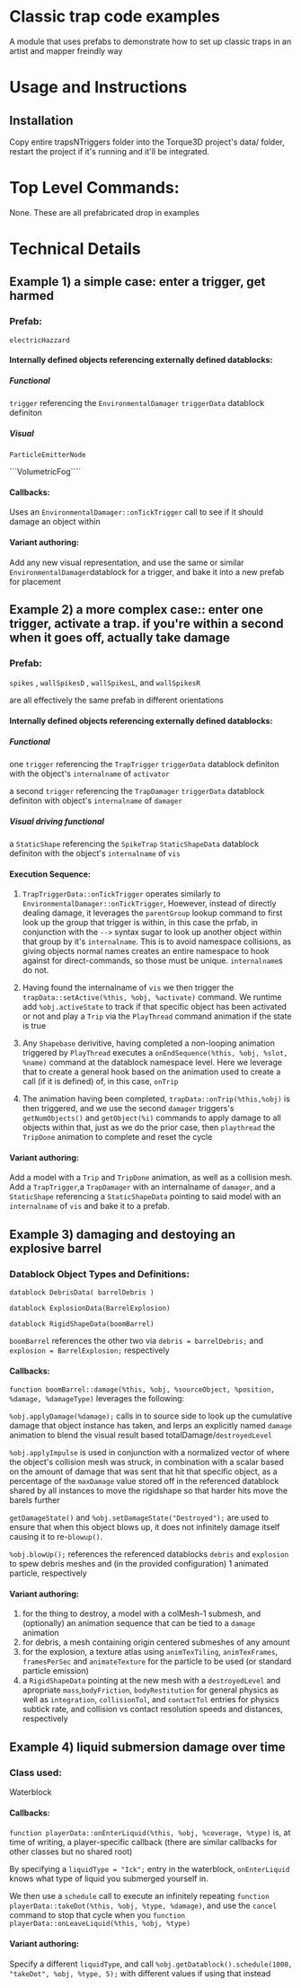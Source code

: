 # Classic trap code examples
A module that uses prefabs to demonstrate how to set up classic traps in an artist and mapper freindly way

# Usage and Instructions
## Installation
Copy entire trapsNTriggers folder into the Torque3D project's data/ folder, restart the project if it's running and it'll be integrated.

# Top Level Commands:
None. These are all prefabricated drop in examples

# Technical Details
## Example 1) a simple case: enter a trigger, get harmed
### Prefab: 
```electricHazzard```
#### Internally defined objects referencing externally defined datablocks:
##### Functional
```trigger``` referencing the ```EnvironmentalDamager``` ```triggerData``` datablock definiton
#####  Visual
```ParticleEmitterNode```

```VolumetricFog````
#### Callbacks: 
Uses an ```EnvironmentalDamager::onTickTrigger``` call to see if it should damage an object within 
#### Variant authoring:
Add any new visual representation, and use the same or similar ```EnvironmentalDamager```datablock for a trigger, and bake it into a new prefab for placement

## Example 2) a more complex case:: enter one trigger, activate a trap. if you're within a second when it goes off, actually take damage
### Prefab: 
```spikes``` , ```wallSpikesD``` , ```wallSpikesL```, and ```wallSpikesR```

are all effectively the same prefab in different orientations
#### Internally defined objects referencing externally defined datablocks:
##### Functional
one ```trigger``` referencing the ```TrapTrigger``` ```triggerData``` datablock definiton with the object's ```internalname``` of ```activator```

a second ```trigger``` referencing the ```TrapDamager``` ```triggerData``` datablock definiton with object's ```internalname``` of ```damager```
#####  Visual *driving* functional
a ```StaticShape``` referencing the ```SpikeTrap``` ```StaticShapeData``` datablock definiton with the object's ```internalname``` of ```vis```
#### Execution Sequence: 
1) ```TrapTriggerData::onTickTrigger``` operates similarly to ```EnvironmentalDamager::onTickTrigger```, 
Hoewever, instead of directly dealing damage, it leverages the ```parentGroup``` lookup command to first look up the group that trigger is within, in this case the prfab,
in conjunction with the ```-->``` syntax sugar to look up another object within that group by it's ```internalname```.
This is to avoid namespace collisions, as giving objects normal names creates an entire namespace to hook against for direct-commands, so those must be unique. ```internalname```s do not.

2) Having found the internalname of ```vis``` we then trigger the ```trapData::setActive(%this, %obj, %activate)``` command. We runtime add ```%obj.activeState``` to track if that specific object has been activated or not and play a ```Trip``` via the ```PlayThread``` command animation if the state is true

3) Any ```Shapebase``` derivitive, having completed a non-looping animation triggered by ```PlayThread``` executes a ```onEndSequence(%this, %obj, %slot, %name)``` command at the datablock namespace level.
Here we leverage that to create a general hook based on the animation used to create a call (if it is defined) of, in this case, ```onTrip```

4) The animation having been completed, ```trapData::onTrip(%this,%obj)``` is then triggered, and we use the second ```damager``` triggers's ```getNumObjects()``` and ```getObject(%i)``` commands to apply damage to all objects within that,
   just as we do the prior case, then ```playthread``` the ```TripDone``` animation to complete and reset the cycle
#### Variant authoring:
Add a model with a ```Trip``` and ```TripDone``` animation, as well as a collision mesh.
Add a ```TrapTrigger```,a ```TrapDamager``` with an internalname of ```damager```, and a ```StaticShape``` referencing a ```StaticShapeData``` pointing to said model with an ```internalname``` of ```vis``` and bake it to a prefab.

## Example 3) damaging and destoying an explosive barrel
### Datablock Object Types and Definitions:
```datablock DebrisData( barrelDebris )```

```datablock ExplosionData(BarrelExplosion)```

```datablock RigidShapeData(boomBarrel)```

```boomBarrel``` references the other two via ```debris = barrelDebris;``` and ```explosion = BarrelExplosion;``` respectively
#### Callbacks:
```function boomBarrel::damage(%this, %obj, %sourceObject, %position, %damage, %damageType)``` leverages the following:

```%obj.applyDamage(%damage);``` calls in to source side to look up the cumulative damage that object instance has taken, and lerps an explicitly named ```damage``` animation to blend the visual result based totalDamage/```destroyedLevel```

```%obj.applyImpulse``` is used in conjunction with a normalized vector of where the object's collision mesh was struck, in combination with a scalar based on the amount of damage that was sent that hit that specific object, as a percentage of the ```maxDamage``` value stored off in the referenced datablock shared by all instances to move the rigidshape so that harder hits move the barels further

```getDamageState()``` and ```%obj.setDamageState("Destroyed");``` are used to ensure that when this object blows up, it does not infinitely damage itself causing it to re-```blowup()```.

```%obj.blowUp();``` references the referenced datablocks ```debris``` and ```explosion``` to spew debris meshes and (in the provided configuration) 1 animated particle, respectively
#### Variant authoring:
1) for the thing to destroy, a model with a colMesh-1 submesh, and (optionally) an animation sequence that can be tied to a ```damage``` animation
2) for debris, a mesh containing origin centered submeshes of any amount
3) for the explosion, a texture atlas using ```animTexTiling```, ```animTexFrames```, ```framesPerSec``` and ```animateTexture``` for the particle to be used (or standard particle emission)
4) a ```RigidShapeData``` pointing at the new mesh with a ```destroyedLevel``` and apropriate ```mass```,```bodyFriction```, ```bodyRestitution``` for general physics as well as ```integration```, ```collisionTol```, and ```contactTol``` entries for physics subtick rate, and collision vs contact resolution speeds and distances, respectively 

## Example 4) liquid submersion damage over time
### Class used:
Waterblock
#### Callbacks:
```function playerData::onEnterLiquid(%this, %obj, %coverage, %type)``` is, at time of writing, a player-specific callback (there are similar callbacks for other classes but no shared root)

By specifying a ```liquidType = "Ick";``` entry in the waterblock, ```onEnterLiquid``` knows what type of liquid you submerged yourself in.

We then use a ```schedule``` call to execute an infinitely repeating ```function playerData::takeDot(%this, %obj, %type, %damage)```, and use the ```cancel``` command to stop that cycle when you ```function playerData::onLeaveLiquid(%this, %obj, %type)```
#### Variant authoring: 
Specify a different ```liquidType```, and call ```%obj.getDatablock().schedule(1000, "takeDot", %obj, %type, 5);``` with different values if using that instead
